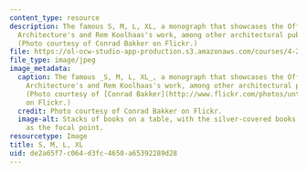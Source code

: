 ```yaml
---
content_type: resource
description: The famous S, M, L, XL, a monograph that showcases the Office for Metropolitan
  Architecture's and Rem Koolhaas's work, among other architectural publications.
  (Photo courtesy of Conrad Bakker on Flickr.)
file: https://ol-ocw-studio-app-production.s3.amazonaws.com/courses/4-210-precedents-in-critical-practice-fall-2012/de2a65f7c064d3fc4650a65392289d28_4-210f12-th.jpg
file_type: image/jpeg
image_metadata:
  caption: The famous _S, M, L, XL_, a monograph that showcases the Office for Metropolitan
    Architecture's and Rem Koolhaas's work, among other architectural publications.
    (Photo courtesy of [Conrad Bakker](http://www.flickr.com/photos/untitledprojects/1561975404/)
    on Flickr.)
  credit: Photo courtesy of Conrad Bakker on Flickr.
  image-alt: Stacks of books on a table, with the silver-covered books with blue lettering
    as the focal point.
resourcetype: Image
title: S, M, L, XL
uid: de2a65f7-c064-d3fc-4650-a65392289d28
---
```

